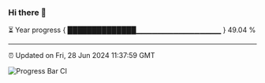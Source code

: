 ### Hi there 👋

⏳ Year progress { ██████████████▁▁▁▁▁▁▁▁▁▁▁▁▁▁▁▁ } 49.04 %

---

⏰ Updated on Fri, 28 Jun 2024 11:37:59 GMT

![Progress Bar CI](https://github.com/IshwaranRudhara/GIT-ACTION/workflows/Progress%20Bar%20CI/badge.svg)
